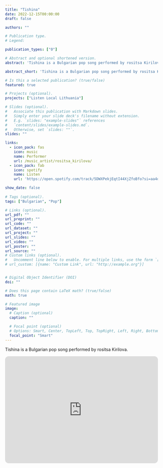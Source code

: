 ```yaml
---
title: "Tishina"
date: 2022-12-15T00:00:00
draft: false

authors: ""

# Publication type.
# Legend:

publication_types: ["0"]

# Abstract and optional shortened version.
abstract: 'Tishina is a Bulgarian pop song performed by rositsa Kirilova.'

abstract_short: 'Tishina is a Bulgarian pop song performed by rositsa Kirilova'

# Is this a selected publication? (true/false)
featured: true

# Projects (optional).
projects: ["Listen Local Lithuania"]

# Slides (optional).
#   Associate this publication with Markdown slides.
#   Simply enter your slide deck's filename without extension.
#   E.g. `slides: "example-slides"` references 
#   `content/slides/example-slides.md`.
#   Otherwise, set `slides: ""`.
slides: ""

links:
  - icon_pack: fas
    icon: music
    name: Performer
    url: /music_artist/rositsa_kirilova/
  - icon_pack: fab
    icon: spotify
    name: Listen
    url: 'https://open.spotify.com/track/5DWXPekjEqtI44XjZfoBfo?si=aa4dae343b0849a0'

show_date: false
    
# Tags (optional).
tags: ["Bulgarian", "Pop"]

# Links (optional).
url_pdf: ""
url_preprint: ""
url_code: ""
url_dataset: ""
url_project: ""
url_slides: ""
url_video: ""
url_poster: ""
url_source: ""
# Custom links (optional).
#   Uncomment line below to enable. For multiple links, use the form `[{...}, {...}, {...}]`.
# url_custom: [{name: "Custom Link", url: "http://example.org"}]


# Digital Object Identifier (DOI)
doi: ""

# Does this page contain LaTeX math? (true/false)
math: true

# Featured image
image:
  # Caption (optional)
  caption: ""

  # Focal point (optional)
  # Options: Smart, Center, TopLeft, Top, TopRight, Left, Right, BottomLeft, Bottom, BottomRight
  focal_point: "Smart"
---
```


Tishina is a Bulgarian pop song performed by rositsa Kirilova.

<iframe style="border-radius:12px" src="https://open.spotify.com/embed/track/5DWXPekjEqtI44XjZfoBfo?utm_source=generator" width="100%" height="352" frameBorder="0" allowfullscreen="" allow="autoplay; clipboard-write; encrypted-media; fullscreen; picture-in-picture" loading="lazy"></iframe>